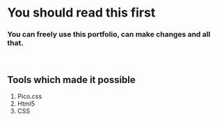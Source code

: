 # You should read this first
### You can freely use this portfolio, can make changes and all that.
<br>

## Tools which made it possible
1. Pico.css
2. Html5
3. CSS

